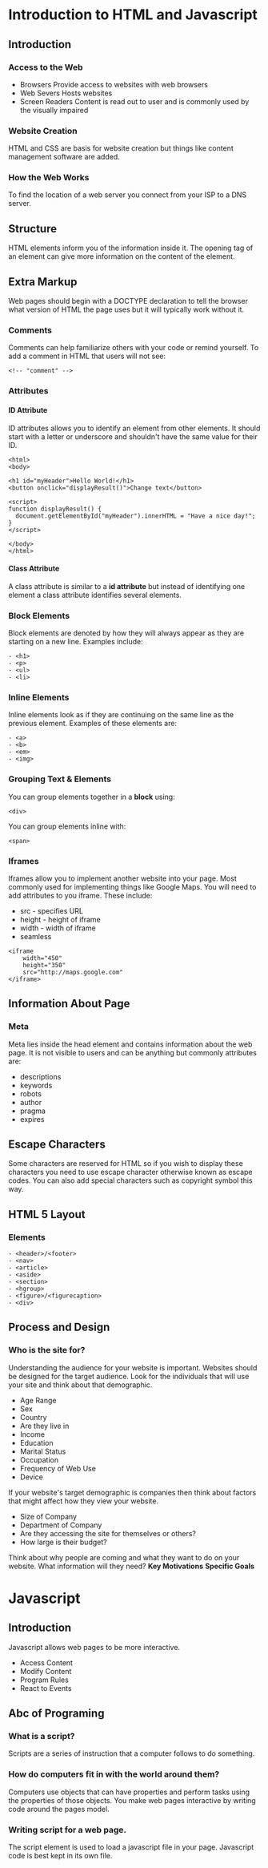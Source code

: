 # Introduction to HTML and Javascript
## Introduction
### Access to the Web
- Browsers 
Provide access to websites with web browsers
- Web Severs
Hosts websites 
- Screen Readers
Content is read out to user and is commonly used by the visually impaired
### Website Creation
HTML and CSS are basis for website creation but things like content management software are added.
### How the Web Works
To find the location of a web server you connect from your ISP to a DNS server.
## Structure
HTML elements inform you of the information inside it. The opening tag of an element can give more information on the content of the element.

## Extra Markup 
Web pages should begin with a DOCTYPE declaration to tell the browser what version of HTML the page uses but it will typically work without it.

### Comments

Comments can help familiarize others with your code or remind yourself. To add a comment in HTML that users will not see:
```
<!-- "comment" -->
```
### Attributes
#### ID Attribute
ID attributes allows you to identify an element from other elements. It should start with a letter or underscore and shouldn't have the same value for their ID.
```
<html>
<body>

<h1 id="myHeader">Hello World!</h1>
<button onclick="displayResult()">Change text</button>

<script>
function displayResult() {
  document.getElementById("myHeader").innerHTML = "Have a nice day!";
}
</script>

</body>
</html>
```
#### Class Attribute
A class attribute is similar to a **id attribute** but instead of identifying one element a class attribute identifies several elements.
### Block Elements
Block elements are denoted by how they will always appear as they are starting on a new line. Examples include:
```
- <h1>
- <p>
- <ul>
- <li>
```
### Inline Elements
Inline elements look as if they are continuing on the same line as the previous element. Examples of these elements are:
```
- <a>
- <b>
- <em>
- <img>
```
### Grouping Text & Elements 
You can group elements together in a **block** using:
```
<div>
```
You can group elements inline with:
```
<span>
```
### Iframes
Iframes allow you to implement another website into your page. Most commonly used for implementing things like Google Maps. You will need to add attributes to you iframe. These include:
- src - specifies URL
- height - height of iframe
- width - width of iframe
- seamless
```
<iframe
    width="450"
    height="350"
    src="http://maps.google.com"
</iframe>
```
## Information About Page
### Meta
Meta lies inside the head element and contains information about the web page. It is not visible to users and can be anything but commonly attributes are:
- descriptions
- keywords
- robots
- author
- pragma
- expires

## Escape Characters
Some characters are reserved for HTML so if you wish to display these characters you need to use escape character otherwise known as escape codes. You can also add special characters such as copyright symbol this way.

## HTML 5 Layout
### Elements
```
- <header>/<footer>
- <nav>
- <article>
- <aside>
- <section>
- <hgroup>
- <figure>/<figurecaption>
- <div>
```
## Process and Design
### Who is the site for?
Understanding the audience for your website is important. Websites should be designed for the target audience. Look for the individuals that will use your site and think about that demographic. 
- Age Range
- Sex
- Country
- Are they live in
- Income
- Education
- Marital Status
- Occupation
- Frequency of Web Use
- Device

If your website's target demographic is companies then think about factors that might affect how they view your website.
- Size of Company
- Department of Company
- Are they accessing the site for themselves or others?
- How large is their budget?

Think about why people are coming and what they want to do on your website. What information will they need?
**Key Motivations**  **Specific Goals**

# Javascript
## Introduction 
Javascript allows web pages to be more interactive.
- Access Content
- Modify Content
- Program Rules
- React to Events
## Abc of Programing
### What is a script?
Scripts are a series of instruction that a computer follows to do something.
### How do computers fit in with the world around them?
Computers use objects that can have properties and perform tasks using the properties of those objects. You make web pages interactive by writing code around the pages model.
### Writing script for a web page.
The script element is used to load a javascript file in your page. Javascript code is best kept in its own file.
